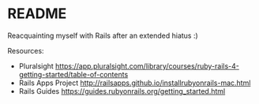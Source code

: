 # README

Reacquainting myself with Rails after an extended hiatus :)

Resources:
- Pluralsight https://app.pluralsight.com/library/courses/ruby-rails-4-getting-started/table-of-contents
- Rails Apps Project http://railsapps.github.io/installrubyonrails-mac.html
- Rails Guides https://guides.rubyonrails.org/getting_started.html
